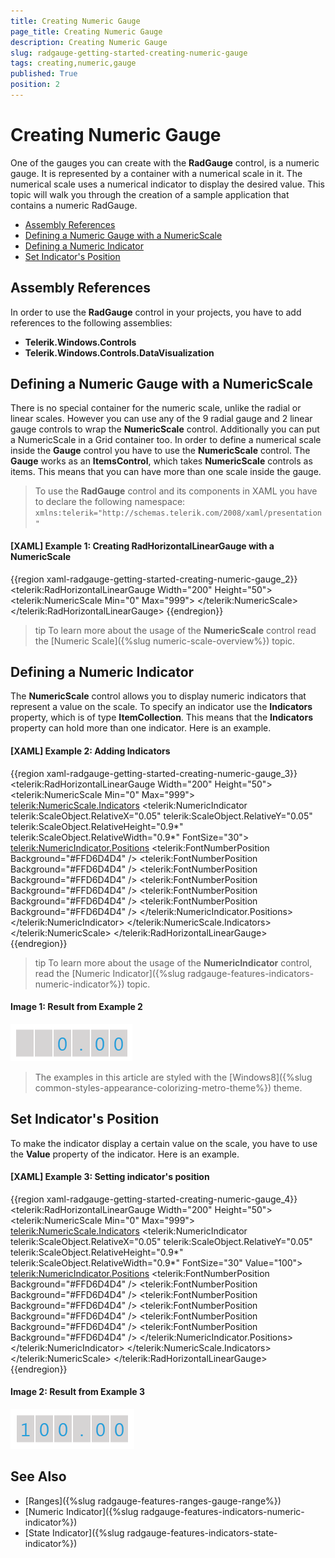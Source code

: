 ```yaml
---
title: Creating Numeric Gauge
page_title: Creating Numeric Gauge
description: Creating Numeric Gauge
slug: radgauge-getting-started-creating-numeric-gauge
tags: creating,numeric,gauge
published: True
position: 2
---
```


# Creating Numeric Gauge

One of the gauges you can create with the __RadGauge__ control, is a numeric gauge. It is represented by a container with a numerical scale in it. The numerical scale uses a numerical indicator to display the desired value. This topic will walk you through the creation of a sample application that contains a numeric RadGauge.

* [Assembly References](#assembly-references)
* [Defining a Numeric Gauge with a NumericScale](#defining-a-numeric-gauge-with-a-numericscale)
* [Defining a Numeric Indicator](#defining-a-numeric-indicator)
* [Set Indicator's Position](#set-indicators-position)

## Assembly References

In order to use the __RadGauge__ control in your projects, you have to add references to the following assemblies:			

* __Telerik.Windows.Controls__
* __Telerik.Windows.Controls.DataVisualization__

## Defining a Numeric Gauge with a NumericScale

There is no special container for the numeric scale, unlike the radial or linear scales. However you can use any of the 9 radial gauge and 2 linear gauge controls to wrap the __NumericScale__ control. Additionally you can put a NumericScale in a Grid container too. In order to define a numerical scale inside the __Gauge__ control you have to use the __NumericScale__ control. The __Gauge__ works as an __ItemsControl__, which takes __NumericScale__ controls as items. This means that you can have more than one scale inside the gauge.

>To use the __RadGauge__ control and its components in XAML you have to declare the following namespace:
>`xmlns:telerik="http://schemas.telerik.com/2008/xaml/presentation"`

#### __[XAML] Example 1: Creating RadHorizontalLinearGauge with a NumericScale__
{{region xaml-radgauge-getting-started-creating-numeric-gauge_2}}
	<telerik:RadHorizontalLinearGauge Width="200" Height="50">
	    <telerik:NumericScale Min="0" Max="999">
	    </telerik:NumericScale>
	</telerik:RadHorizontalLinearGauge>
{{endregion}}

>tip To learn more about the usage of the __NumericScale__ control read the [Numeric Scale]({%slug numeric-scale-overview%}) topic.

## Defining a Numeric Indicator

The __NumericScale__ control allows you to display numeric indicators that represent a value on the scale. To specify an indicator use the __Indicators__ property, which is of type __ItemCollection__. This means that the __Indicators__ property can hold more than one indicator. Here is an example.

#### __[XAML] Example 2: Adding Indicators__
{{region xaml-radgauge-getting-started-creating-numeric-gauge_3}}
	<telerik:RadHorizontalLinearGauge Width="200" Height="50">
	    <telerik:NumericScale Min="0" Max="999">
	        <telerik:NumericScale.Indicators>
	            <telerik:NumericIndicator telerik:ScaleObject.RelativeX="0.05"
	                                telerik:ScaleObject.RelativeY="0.05"
	                                telerik:ScaleObject.RelativeHeight="0.9*"
	                                telerik:ScaleObject.RelativeWidth="0.9*"
	                                FontSize="30">
	                <telerik:NumericIndicator.Positions>
	                    <telerik:FontNumberPosition Background="#FFD6D4D4" />
	                    <telerik:FontNumberPosition Background="#FFD6D4D4" />
	                    <telerik:FontNumberPosition Background="#FFD6D4D4" />
	                    <telerik:FontNumberPosition Background="#FFD6D4D4" />
	                    <telerik:FontNumberPosition Background="#FFD6D4D4" />
	                    <telerik:FontNumberPosition Background="#FFD6D4D4" />
	                </telerik:NumericIndicator.Positions>
	            </telerik:NumericIndicator>
	        </telerik:NumericScale.Indicators>
	    </telerik:NumericScale>
	</telerik:RadHorizontalLinearGauge>
{{endregion}}

>tip To learn more about the usage of the __NumericIndicator__ control, read the [Numeric Indicator]({%slug radgauge-features-indicators-numeric-indicator%}) topic.

#### __Image 1: Result from Example 2__

![RadHorizontalLinearGauge with indicator](images/RadGauge_GettingStarted_NumericGauge_03.png)

> The examples in this article are styled with the [Windows8]({%slug common-styles-appearance-colorizing-metro-theme%}) theme.

## Set Indicator's Position

To make the indicator display a certain value on the scale, you have to use the __Value__ property of the indicator. Here is an example.

#### __[XAML] Example 3: Setting indicator's position__
{{region xaml-radgauge-getting-started-creating-numeric-gauge_4}}
	<telerik:RadHorizontalLinearGauge Width="200" Height="50">
	    <telerik:NumericScale Min="0" Max="999">
	        <telerik:NumericScale.Indicators>
	            <telerik:NumericIndicator telerik:ScaleObject.RelativeX="0.05"
	                                telerik:ScaleObject.RelativeY="0.05"
	                                telerik:ScaleObject.RelativeHeight="0.9*"
	                                telerik:ScaleObject.RelativeWidth="0.9*"
	                                FontSize="30"
	                                Value="100">
	                <telerik:NumericIndicator.Positions>
	                    <telerik:FontNumberPosition Background="#FFD6D4D4" />
	                    <telerik:FontNumberPosition Background="#FFD6D4D4" />
	                    <telerik:FontNumberPosition Background="#FFD6D4D4" />
	                    <telerik:FontNumberPosition Background="#FFD6D4D4" />
	                    <telerik:FontNumberPosition Background="#FFD6D4D4" />
	                    <telerik:FontNumberPosition Background="#FFD6D4D4" />
	                </telerik:NumericIndicator.Positions>
	            </telerik:NumericIndicator>
	        </telerik:NumericScale.Indicators>
	    </telerik:NumericScale>
	</telerik:RadHorizontalLinearGauge>
{{endregion}}

#### __Image 2: Result from Example 3__

![RadHorizontalLinearGauge with Indicator position](images/RadGauge_GettingStarted_NumericGauge_04.png)

## See Also

* [Ranges]({%slug radgauge-features-ranges-gauge-range%})
* [Numeric Indicator]({%slug radgauge-features-indicators-numeric-indicator%})
* [State Indicator]({%slug radgauge-features-indicators-state-indicator%})